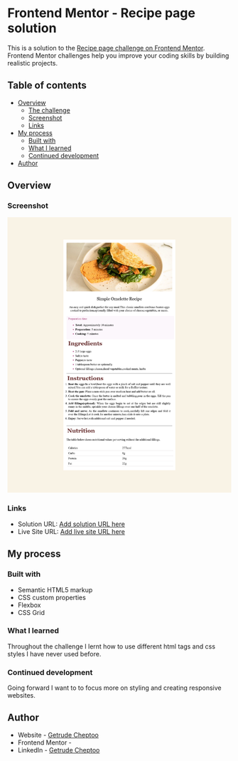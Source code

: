 # Frontend Mentor - Recipe page solution

This is a solution to the [Recipe page challenge on Frontend Mentor](https://www.frontendmentor.io/challenges/recipe-page-KiTsR8QQKm). Frontend Mentor challenges help you improve your coding skills by building realistic projects. 

## Table of contents

- [Overview](#overview)
  - [The challenge](#the-challenge)
  - [Screenshot](#screenshot)
  - [Links](#links)
- [My process](#my-process)
  - [Built with](#built-with)
  - [What I learned](#what-i-learned)
  - [Continued development](#continued-development)
- [Author](#author)


## Overview

### Screenshot

![](Screenshot.png)

### Links

- Solution URL: [Add solution URL here](https://github.com/Gettie1/Simple-Recipe-Page.git)
- Live Site URL: [Add live site URL here](https://your-live-site-url.com)

## My process

### Built with

- Semantic HTML5 markup
- CSS custom properties
- Flexbox
- CSS Grid

### What I learned

Throughout the challenge I lernt how to use different html tags and css styles I have never used before.


### Continued development
Going forward I want to to focus more on styling and creating responsive websites.

## Author

- Website - [Getrude Cheptoo ](https://www.your-site.com)
- Frontend Mentor - [](https://www.frontendmentor.io/profile/yourusername)
- LinkedIn - [Getrude Cheptoo ](https://www.https://www.linkedin.com/in/getrude-cheptoo-8859952b0?)

